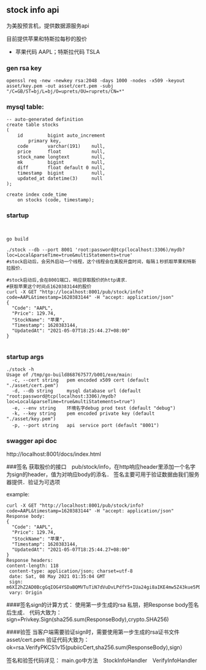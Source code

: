 
## stock info api
为美股预言机，提供数据源服务api

目前提供苹果和特斯拉每秒的股价
- 苹果代码 AAPL；特斯拉代码 TSLA


### gen rsa key
```shell script
openssl req -new -newkey rsa:2048 -days 1000 -nodes -x509 -keyout asset/key.pem -out asset/cert.pem -subj "/C=GB/ST=bj/L=bj/O=uprets/OU=ruprets/CN=*"
```

### mysql table:
```mysql
-- auto-generated definition
create table stocks
(
    id         bigint auto_increment
        primary key,
    code       varchar(191)    null,
    price      float           null,
    stock_name longtext        null,
    mk         bigint          null,
    diff       float default 0 null,
    timestamp  bigint          null,
    updated_at datetime(3)     null
);

create index code_time
    on stocks (code, timestamp);

```

### startup 
```shell script


go build 

./stock --db --port 8001 'root:password@tcp(localhost:3306)/mydb?loc=Local&parseTime=true&multiStatements=true'
#stock启动后，会另外启动一个线程，这个线程会在美股开盘时间，每隔１秒抓取苹果和特斯拉股价．

#stock启动后,会在8001端口，响应获取股价的http请求．
#获取苹果这个时间点1620383144的股价
curl -X GET "http://localhost:8001/pub/stock/info?code=AAPL&timestamp=1620383144" -H "accept: application/json"
{
  "Code": "AAPL",
  "Price": 129.74,
  "StockName": "苹果",
  "Timestamp": 1620383144,
  "UpdatedAt": "2021-05-07T18:25:44.27+08:00"
}


```
### startup args
```shell script
./stock -h
Usage of /tmp/go-build868767577/b001/exe/main:
  -c, --cert string   pem encoded x509 cert (default "./asset/cert.pem")
  -d, --db string     mysql database url (default "root:password@tcp(localhost:3306)/mydb?loc=Local&parseTime=true&multiStatements=true")
  -e, --env string    环境名字debug prod test (default "debug")
  -k, --key string    pem encoded private key (default "./asset/key.pem")
  -p, --port string   api　service port (default "8001")

```

### swagger api doc
http://localhost:8001/docs/index.html

###签名
获取股价的接口　pub/stock/info，在http响应header里添加一个名字为sign的header，值为对响应body的添名．
签名主要可用于验证数据由我们服务器提供．验证为可选项

example:
```shell script
curl -X GET "http://localhost:8001/pub/stock/info?code=AAPL&timestamp=1620383144" -H "accept: application/json"
Response body:
{
  "Code": "AAPL",
  "Price": 129.74,
  "StockName": "苹果",
  "Timestamp": 1620383144,
  "UpdatedAt": "2021-05-07T18:25:44.27+08:00"
}
Response headers:
content-length: 118 
 content-type: application/json; charset=utf-8 
 date: Sat, 08 May 2021 01:35:04 GMT 
 sign: m6XI2hZ2AD0BcgGqIOG4YSDaBQMVTuTiN7dVuDvLPdfY5+IUa24gi8aIKE4mw5Z43kue5PDltworBpK597QbUPXOIZi+hPpebcXjwgkGfcvwdHbOqVhb6NlAQIdoAeMOzA/05En4wjubaqX4Mr1sL5Yiq3lKHjIX5nlbLf33lErPuBim7TlZpQu6FNkm7aro1igH+doIOVYZPVxpBl8eu+Vzu8iBiQiAgx0tlLFEEs+J8Kx5Lnrrd1lHUyWQdoKR52tYtilF1Owt4QGzbCEAHaVzfrRS40DYi2g4gCshZGpn3f8PXzz9b/rLn2YZTeKlMBuLVRMN01hnzwzhr+te9Q== 
 vary: Origin 
```
####签名sign的计算方式：
使用第一步生成的rsa 私钥，把Response body签名后生成．
代码大致为：
sign=Privkey.Sign(sha256.sum(ResponseBody),crypto.SHA256)

####验签
当客户端需要验证sign时，需要使用第一步生成的rsa证书文件asset/cert.pem
验证代码大致为：　ok=rsa.VerifyPKCS1v15(pubiicCert,sha256.sum(ResponseBody),sign）

签名和验签代码详见：
main.go中方法　StockInfoHandler　VerifyInfoHandler



